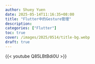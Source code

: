 ```yaml
---
author: Shuey Yuen
date: 2025-05-14T11:16:35+08:00
title: "Flutter中的Gesture管理"
description: 
categories: ["Flutter"]
toc: true
cover: /images/2025/0514/title-bg.webp
draft: true
---
```


{{< youtube Q85LBtBdi0U >}}
